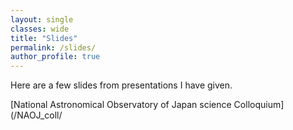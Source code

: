 ```yaml
---
layout: single
classes: wide
title: "Slides"
permalink: /slides/
author_profile: true
---
```


Here are a few slides from presentations I have given.

[National Astronomical Observatory of Japan science Colloquium](/NAOJ_coll/


